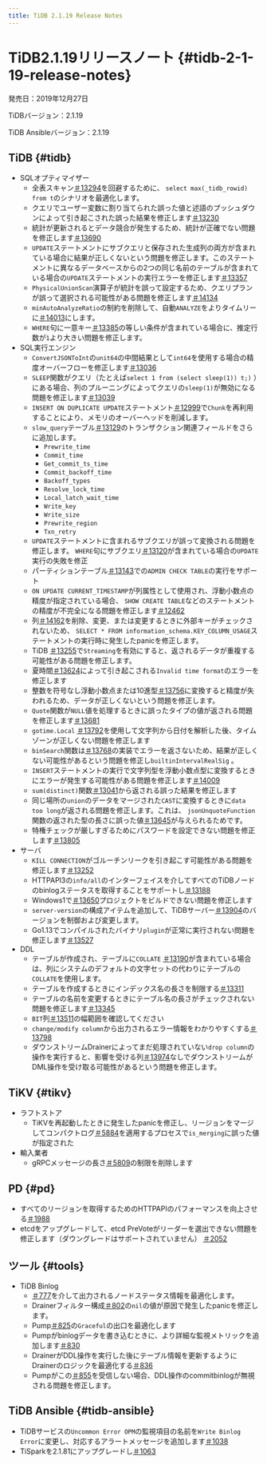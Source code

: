 ```yaml
---
title: TiDB 2.1.19 Release Notes
---
```


# TiDB2.1.19リリースノート {#tidb-2-1-19-release-notes}

発売日：2019年12月27日

TiDBバージョン：2.1.19

TiDB Ansibleバージョン：2.1.19

## TiDB {#tidb}

-   SQLオプティマイザー
    -   全表スキャン[＃13294](https://github.com/pingcap/tidb/pull/13294)を回避するために、 `select max(_tidb_rowid) from t`のシナリオを最適化します。
    -   クエリでユーザー変数に割り当てられた誤った値と述語のプッシュダウンによって引き起こされた誤った結果を修正します[＃13230](https://github.com/pingcap/tidb/pull/13230)
    -   統計が更新されるとデータ競合が発生するため、統計が正確でない問題を修正します[＃13690](https://github.com/pingcap/tidb/pull/13690)
    -   `UPDATE`ステートメントにサブクエリと保存された生成列の両方が含まれている場合に結果が正しくないという問題を修正します。このステートメントに異なるデータベースからの2つの同じ名前のテーブルが含まれている場合の`UPDATE`ステートメントの実行エラーを修正します[＃13357](https://github.com/pingcap/tidb/pull/13357)
    -   `PhysicalUnionScan`演算子が統計を誤って設定するため、クエリプランが誤って選択される可能性がある問題を修正します[＃14134](https://github.com/pingcap/tidb/pull/14134)
    -   `minAutoAnalyzeRatio`の制約を削除して、自動`ANALYZE`をよりタイムリーに[＃14013](https://github.com/pingcap/tidb/pull/14013)にします。
    -   `WHERE`句に一意キー[＃13385](https://github.com/pingcap/tidb/pull/13385)の等しい条件が含まれている場合に、推定行数が`1`より大きい問題を修正します。
-   SQL実行エンジン
    -   `ConvertJSONToInt`の`unit64`の中間結果として`int64`を使用する場合の精度オーバーフローを修正します[＃13036](https://github.com/pingcap/tidb/pull/13036)
    -   `SLEEP`関数がクエリ（たとえば`select 1 from (select sleep(1)) t;)` ）にある場合、列のプルーニングによってクエリの`sleep(1)`が無効になる問題を修正します[＃13039](https://github.com/pingcap/tidb/pull/13039)
    -   `INSERT ON DUPLICATE UPDATE`ステートメント[＃12999](https://github.com/pingcap/tidb/pull/12999)で`Chunk`を再利用することにより、メモリのオーバーヘッドを削減します。
    -   `slow_query`テーブル[＃13129](https://github.com/pingcap/tidb/pull/13129)のトランザクション関連フィールドをさらに追加します。
        -   `Prewrite_time`
        -   `Commit_time`
        -   `Get_commit_ts_time`
        -   `Commit_backoff_time`
        -   `Backoff_types`
        -   `Resolve_lock_time`
        -   `Local_latch_wait_time`
        -   `Write_key`
        -   `Write_size`
        -   `Prewrite_region`
        -   `Txn_retry`
    -   `UPDATE`ステートメントに含まれるサブクエリが誤って変換される問題を修正します。 `WHERE`句にサブクエリ[＃13120](https://github.com/pingcap/tidb/pull/13120)が含まれている場合の`UPDATE`実行の失敗を修正
    -   パーティションテーブル[＃13143](https://github.com/pingcap/tidb/pull/13143)での`ADMIN CHECK TABLE`の実行をサポート
    -   `ON UPDATE CURRENT_TIMESTAMP`が列属性として使用され、浮動小数点の精度が指定されている場合、 `SHOW CREATE TABLE`などのステートメントの精度が不完全になる問題を修正します[＃12462](https://github.com/pingcap/tidb/pull/12462)
    -   列[＃14162](https://github.com/pingcap/tidb/pull/14162)を削除、変更、または変更するときに外部キーがチェックされないため、 `SELECT * FROM information_schema.KEY_COLUMN_USAGE`ステートメントの実行時に発生したpanicを修正します。
    -   TiDB [＃13255](https://github.com/pingcap/tidb/pull/13255)で`Streaming`を有効にすると、返されるデータが重複する可能性がある問題を修正します。
    -   夏時間[＃13624](https://github.com/pingcap/tidb/pull/13624)によって引き起こされる`Invalid time format`のエラーを修正します
    -   整数を符号なし浮動小数点または10進型[＃13756](https://github.com/pingcap/tidb/pull/13756)に変換すると精度が失われるため、データが正しくないという問題を修正します。
    -   `Quote`関数が`NULL`値を処理するときに誤ったタイプの値が返される問題を修正します[＃13681](https://github.com/pingcap/tidb/pull/13681)
    -   `gotime.Local` [＃13792](https://github.com/pingcap/tidb/pull/13792)を使用して文字列から日付を解析した後、タイムゾーンが正しくない問題を修正します
    -   `binSearch`関数は[＃13768](https://github.com/pingcap/tidb/pull/13768)の実装でエラーを返さないため、結果が正しくない可能性があるという問題を修正し`builtinIntervalRealSig` 。
    -   `INSERT`ステートメントの実行で文字列型を浮動小数点型に変換するときにエラーが発生する可能性がある問題を修正します[＃14009](https://github.com/pingcap/tidb/pull/14009)
    -   `sum(distinct)`関数[＃13041](https://github.com/pingcap/tidb/pull/13041)から返される誤った結果を修正します
    -   同じ場所の`union`のデータをマージされた`CAST`に変換するときに`data too long`が返される問題を修正します。これは、 `jsonUnquoteFunction`関数の返された型の長さに誤った値[＃13645](https://github.com/pingcap/tidb/pull/13645)が与えられるためです。
    -   特権チェックが厳しすぎるためにパスワードを設定できない問題を修正します[＃13805](https://github.com/pingcap/tidb/pull/13805)
-   サーバ
    -   `KILL CONNECTION`がゴルーチンリークを引き起こす可能性がある問題を修正します[＃13252](https://github.com/pingcap/tidb/pull/13252)
    -   HTTPAPI3の`info/all`のインターフェイスを介してすべてのTiDBノードのbinlogステータスを取得することをサポートし[＃13188](https://github.com/pingcap/tidb/pull/13188)
    -   Windows1で[＃13650](https://github.com/pingcap/tidb/pull/13650)プロジェクトをビルドできない問題を修正します
    -   `server-version`の構成アイテムを追加して、TiDBサーバー[＃13904](https://github.com/pingcap/tidb/pull/13904)のバージョンを制御および変更します。
    -   Go1.13でコンパイルされたバイナリ`plugin`が正常に実行されない問題を修正します[＃13527](https://github.com/pingcap/tidb/pull/13527)
-   DDL
    -   テーブルが作成され、テーブルに`COLLATE` [＃13190](https://github.com/pingcap/tidb/pull/13190)が含まれている場合は、列にシステムのデフォルトの文字セットの代わりにテーブルの`COLLATE`を使用します。
    -   テーブルを作成するときにインデックス名の長さを制限する[＃13311](https://github.com/pingcap/tidb/pull/13311)
    -   テーブルの名前を変更するときにテーブル名の長さがチェックされない問題を修正します[＃13345](https://github.com/pingcap/tidb/pull/13345)
    -   `BIT`列[＃13511](https://github.com/pingcap/tidb/pull/13511)の幅範囲を確認してください
    -   `change/modify column`から出力されるエラー情報をわかりやすくする[＃13798](https://github.com/pingcap/tidb/pull/13798)
    -   ダウンストリームDrainerによってまだ処理されていない`drop column`の操作を実行すると、影響を受ける列[＃13974](https://github.com/pingcap/tidb/pull/13974)なしでダウンストリームがDML操作を受け取る可能性があるという問題を修正します。

## TiKV {#tikv}

-   ラフトストア
    -   TiKVを再起動したときに発生したpanicを修正し、リージョンをマージしてコンパクトログ[＃5884](https://github.com/tikv/tikv/pull/5884)を適用するプロセスで`is_merging`に誤った値が指定された
-   輸入業者
    -   gRPCメッセージの長さ[＃5809](https://github.com/tikv/tikv/pull/5809)の制限を削除します

## PD {#pd}

-   すべてのリージョンを取得するためのHTTPAPIのパフォーマンスを向上させる[＃1988](https://github.com/pingcap/pd/pull/1988)
-   etcdをアップグレードして、etcd PreVoteがリーダーを選出できない問題を修正します（ダウングレードはサポートされていません） [＃2052](https://github.com/pingcap/pd/pull/2052)

## ツール {#tools}

-   TiDB Binlog
    -   [＃777](https://github.com/pingcap/tidb-binlog/pull/777)を介して出力されるノードステータス情報を最適化します。
    -   Drainerフィルター構成[＃802](https://github.com/pingcap/tidb-binlog/pull/802)の`nil`の値が原因で発生したpanicを修正します。
    -   Pump[＃825](https://github.com/pingcap/tidb-binlog/pull/825)の`Graceful`の出口を最適化します
    -   Pumpがbinlogデータを書き込むときに、より詳細な監視メトリックを追加します[＃830](https://github.com/pingcap/tidb-binlog/pull/830)
    -   DrainerがDDL操作を実行した後にテーブル情報を更新するようにDrainerのロジックを最適化する[＃836](https://github.com/pingcap/tidb-binlog/pull/836)
    -   Pumpがこの[＃855](https://github.com/pingcap/tidb-binlog/pull/855)を受信しない場合、DDL操作のcommitbinlogが無視される問題を修正します。

## TiDB Ansible {#tidb-ansible}

-   TiDBサービスの`Uncommon Error OPM`の監視項目の名前を`Write Binlog Error`に変更し、対応するアラートメッセージを追加します[＃1038](https://github.com/pingcap/tidb-ansible/pull/1038)
-   TiSparkを2.1.81にアップグレードし[＃1063](https://github.com/pingcap/tidb-ansible/pull/1063)
